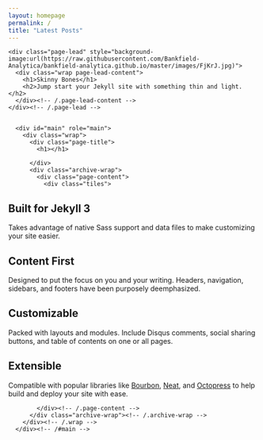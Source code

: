 ```yaml
---
layout: homepage
permalink: /
title: "Latest Posts"
---
```


    <div class="page-lead" style="background-image:url(https://raw.githubusercontent.com/Bankfield-Analytica/bankfield-analytica.github.io/master/images/FjKrJ.jpg)">
      <div class="wrap page-lead-content">
        <h1>Skinny Bones</h1>
        <h2>Jump start your Jekyll site with something thin and light.</h2>
      </div><!-- /.page-lead-content -->
    </div><!-- /.page-lead -->
    

      <div id="main" role="main">
        <div class="wrap">
          <div class="page-title">
            <h1></h1>
            
          </div>
          <div class="archive-wrap">
            <div class="page-content">
              <div class="tiles">

<div class="tile">
  <h2 class="post-title">Built for Jekyll 3</h2>
  <p class="post-excerpt">Takes advantage of native Sass support and data files to make customizing your site easier.</p>
</div><!-- /.tile -->

<div class="tile">
  <h2 class="post-title">Content First</h2>
  <p class="post-excerpt">Designed to put the focus on you and your writing. Headers, navigation, sidebars, and footers have been purposely deemphasized.</p>
</div><!-- /.tile -->

<div class="tile">
  <h2 class="post-title">Customizable</h2>
  <p class="post-excerpt">Packed with layouts and modules. Include Disqus comments, social sharing buttons, and table of contents on one or all pages.</p>
</div><!-- /.tile -->

<div class="tile">
  <h2 class="post-title">Extensible</h2>
  <p class="post-excerpt">Compatible with popular libraries like <a href="http://bourbon.io">Bourbon</a>, <a href="http://neat.bourbon.io/">Neat</a>, and <a href="http://github.com/octopress/octopress">Octopress</a> to help build and deploy your site with ease.</p>
</div><!-- /.tile -->

</div>
<!-- /.tiles -->

            </div><!-- /.page-content -->
          </div class="archive-wrap"><!-- /.archive-wrap -->
        </div><!-- /.wrap -->
      </div><!-- /#main -->
